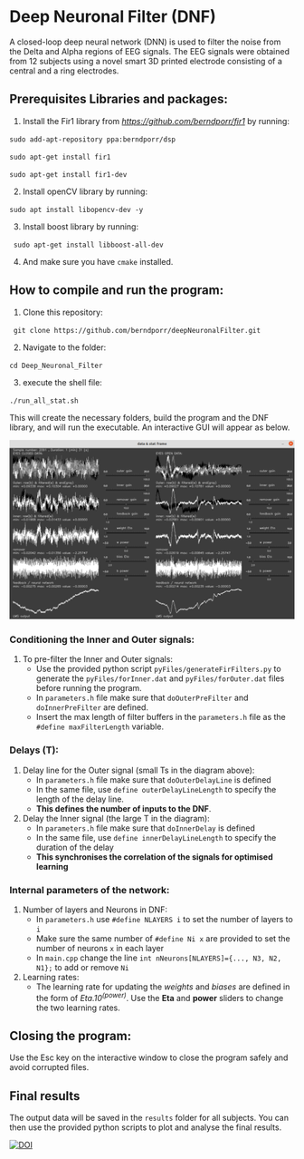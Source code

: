 # Deep Neuronal Filter (DNF)
A closed-loop deep neural network (DNN) is used to filter 
the noise from the Delta and Alpha regions of EEG signals.
The EEG signals were obtained from 12 subjects using a 
novel smart 3D printed electrode consisting of a central and a ring electrodes.

## Prerequisites Libraries and packages:
1) Install the Fir1 library from _https://github.com/berndporr/fir1_ by running:

` sudo add-apt-repository ppa:berndporr/dsp `

` sudo apt-get install fir1 ` 

` sudo apt-get install fir1-dev `

2) Install openCV library by running:

` sudo apt install libopencv-dev -y `

3) Install boost library by running:

` sudo apt-get install libboost-all-dev`

4) And make sure you have ` cmake ` installed.

## How to compile and run the program:
1) Clone this repository:

` git clone https://github.com/berndporr/deepNeuronalFilter.git` 

2) Navigate to the folder:

`cd Deep_Neuronal_Filter` 

3) execute the shell file:

`./run_all_stat.sh`

 This will create the necessary folders, build the program and the DNF library, and will run the executable.
 An interactive GUI will appear as below.
 
 ![Figure 2](./fig2.png)

### Conditioning the Inner and Outer signals:
1) To pre-filter the Inner and Outer signals:
    - Use the provided python script `pyFiles/generateFirFilters.py` to generate the `pyFiles/forInner.dat` and `pyFiles/forOuter.dat` files before running the program.
    - In ` parameters.h ` file make sure that ` doOuterPreFilter ` and ` doInnerPreFilter ` are defined.
    - Insert the max length of filter buffers in the ` parameters.h ` file as the ` #define maxFilterLength ` variable.

### Delays (T):
1) Delay line for the Outer signal (small Ts in the diagram above):
    - In ` parameters.h ` file make sure that ` doOuterDelayLine ` is defined
    - In the same file, use ` define outerDelayLineLength ` to specify the length of the delay line. 
    -  __This defines the number of inputs to the DNF__.
2) Delay the Inner signal (the large T in the diagram):
    - In ` parameters.h ` file make sure that ` doInnerDelay ` is defined
    - In the same file, use ` define innerDelayLineLength ` to specify the duration of the delay
    - __This synchronises the correlation of the signals for optimised learning__
    
### Internal parameters of the network:
1) Number of layers and Neurons in DNF:
    - In ` parameters.h ` use ` #define NLAYERS i ` to set the number of layers to `i `
    - Make sure the same number of ` #define Ni x ` are provided to set the number of neurons ` x ` in each layer
    - In ` main.cpp ` change the line ` int nNeurons[NLAYERS]={..., N3, N2, N1}; ` to add or remove ` Ni `
2) Learning rates:
    - The learning rate for updating the _weights_ and _biases_ are defined in the form of _Eta.10<sup>(power)</sup>_. 
    Use the __Eta__ and __power__ sliders to change the two learning rates.

## Closing the program:
Use the Esc key on the interactive window to close the program safely and avoid corrupted files.

## Final results
The output data will be saved in the `results` folder for all subjects.
You can then use the provided python scripts to plot and analyse the final results.



[![DOI](https://zenodo.org/badge/306690603.svg)](https://zenodo.org/badge/latestdoi/306690603)

